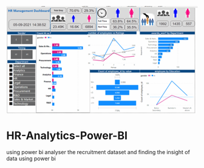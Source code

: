 ![hr_analytics](pic/hr_analytics.gif)
# HR-Analytics-Power-BI
using power bi analyser the recruitment dataset and finding the insight of data using power bi
